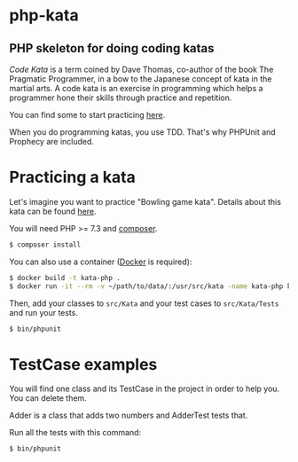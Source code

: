 php-kata
========

PHP skeleton for doing coding katas
-----------------------------------

*Code Kata* is a term coined by Dave Thomas, co-author of the book
The Pragmatic Programmer, in a bow to the Japanese concept of kata
in the martial arts. A code kata is an exercise in programming which
helps a programmer hone their skills through practice and repetition.

You can find some to start practicing [here](http://codingdojo.org/cgi-bin/index.pl?KataCatalogue).

When you do programming katas, you use TDD. That's why PHPUnit and Prophecy are included.

Practicing a kata
=================

Let's imagine you want to practice "Bowling game kata". Details about
this kata can be found [here](http://codingdojo.org/cgi-bin/wiki.pl?KataBowling).

You will need PHP >= 7.3 and [composer](https://getcomposer.org/).

```bash
$ composer install
```

You can also use a container ([Docker](https://www.docker.com/) is required):

```bash
$ docker build -t kata-php .
$ docker run -it --rm -v ~/path/to/data/:/usr/src/kata -name kata-php kata-php bash
```

Then, add your classes to `src/Kata` and your test cases to `src/Kata/Tests` and run your tests.

```bash
$ bin/phpunit
```

TestCase examples
=================

You will find one class and its TestCase in the project
in order to help you. You can delete them.

Adder is a class that adds two numbers and AdderTest tests that.

Run all the tests with this command:

```bash
$ bin/phpunit
```
